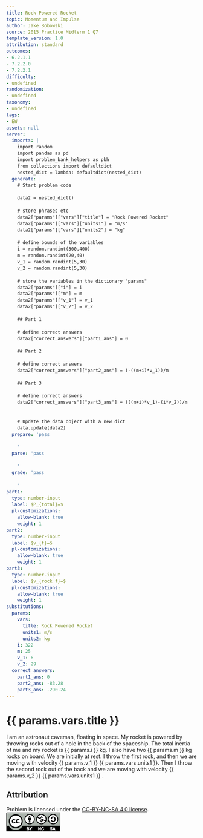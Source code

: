 ```yaml
---
title: Rock Powered Rocket
topic: Momentum and Impulse
author: Jake Bobowski
source: 2015 Practice Midterm 1 Q7
template_version: 1.0
attribution: standard
outcomes:
- 6.2.1.1
- 7.2.2.0
- 7.2.2.1
difficulty:
- undefined
randomization:
- undefined
taxonomy:
- undefined
tags:
- EW
assets: null
server:
  imports: |
    import random
    import pandas as pd
    import problem_bank_helpers as pbh
    from collections import defaultdict
    nested_dict = lambda: defaultdict(nested_dict)
  generate: |
    # Start problem code

    data2 = nested_dict()

    # store phrases etc
    data2["params"]["vars"]["title"] = "Rock Powered Rocket"
    data2["params"]["vars"]["units1"] = "m/s"
    data2["params"]["vars"]["units2"] = "kg"

    # define bounds of the variables
    i = random.randint(300,400)
    m = random.randint(20,40)
    v_1 = random.randint(5,30)
    v_2 = random.randint(5,30)

    # store the variables in the dictionary "params"
    data2["params"]["i"] = i
    data2["params"]["m"] = m
    data2["params"]["v_1"] = v_1
    data2["params"]["v_2"] = v_2

    ## Part 1

    # define correct answers
    data2["correct_answers"]["part1_ans"] = 0

    ## Part 2

    # define correct answers
    data2["correct_answers"]["part2_ans"] = (-((m+i)*v_1))/m

    ## Part 3

    # define correct answers
    data2["correct_answers"]["part3_ans"] = (((m+i)*v_1)-(i*v_2))/m


    # Update the data object with a new dict
    data.update(data2)
  prepare: 'pass

    '
  parse: 'pass

    '
  grade: 'pass

    '
part1:
  type: number-input
  label: $P_{total}=$
  pl-customizations:
    allow-blank: true
    weight: 1
part2:
  type: number-input
  label: $v_{f}=$
  pl-customizations:
    allow-blank: true
    weight: 1
part3:
  type: number-input
  label: $v_{rock f}=$
  pl-customizations:
    allow-blank: true
    weight: 1
substitutions:
  params:
    vars:
      title: Rock Powered Rocket
      units1: m/s
      units2: kg
    i: 322
    m: 25
    v_1: 6
    v_2: 29
  correct_answers:
    part1_ans: 0
    part2_ans: -83.28
    part3_ans: -290.24
---
```

# {{ params.vars.title }}
I am an astronaut caveman, floating in space.
My rocket is powered by throwing rocks out of a hole in the back of the spaceship.
The total inertia of me and my rocket is {{ params.i }} kg.
I also have two {{ params.m }} kg rocks on board.
We are initially at rest.
I throw the first rock, and then we are moving with velocity {{ params.v_1 }} {{ params.vars.units1 }}.
Then I throw the second rock out of the back and we are moving with velocity {{ params.v_2 }} {{ params.vars.units1 }} .

## Attribution

Problem is licensed under the [CC-BY-NC-SA 4.0 license](https://creativecommons.org/licenses/by-nc-sa/4.0/).
![The Creative Commons 4.0 license requiring attribution-BY, non-commercial-NC, and share-alike-SA license.](https://raw.githubusercontent.com/firasm/bits/master/by-nc-sa.png)